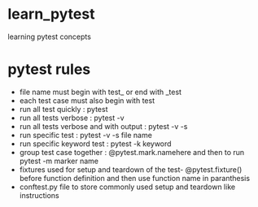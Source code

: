 # learn_pytest
learning pytest concepts

# pytest rules
- file name must begin with test_ or end with _test
- each test case must also begin with test
- run all test quickly : pytest
- run all tests verbose : pytest -v
- run all tests verbose and with output : pytest -v -s
- run specific test : pytest -v -s file name
- run specific keyword test : pytest -k keyword
- group test case together : @pytest.mark.namehere and then to run pytest -m marker name
- fixtures used for setup and teardown of the test- @pytest.fixture() before function definition and then use function name in paranthesis
- conftest.py file to store commonly used setup and teardown like instructions

